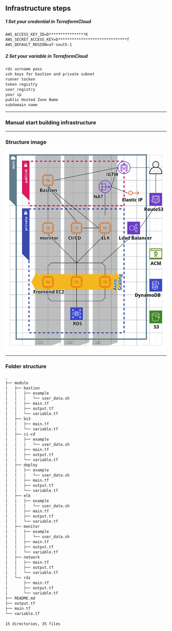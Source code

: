 ## Infrastructure steps
##### 1 Set your credential in TerraformCloud
```
AWS_ACCESS_KEY_ID=D****************K
AWS_SECRET_ACCESS_KEY=b******************************f
AWS_DEFAULT_REGION=af-south-1
```

##### 2 Set your variable in TerraformCloud
```
rds usrname pass 
ssh keys for bastion and private subnet
runner tocken
token registry
user_registry
your ip
public Hosted Zone Name
subdomain name
```
_________________________________
### Manual start building infrastructure

_________________________________
### Structure image

![infra](./infra.png)

_________________________________
### Folder structure

```
.
├── module
│   ├── bastion
│   │   ├── example
│   │   │   └── user_data.sh
│   │   ├── main.tf
│   │   ├── output.tf
│   │   └── variable.tf
│   ├── bs3
│   │   ├── main.tf
│   │   └── variable.tf
│   ├── ci-cd
│   │   ├── example
│   │   │   └── user_data.sh
│   │   ├── main.tf
│   │   ├── output.tf
│   │   └── variable.tf
│   ├── deploy
│   │   ├── example
│   │   │   └── user_data.sh
│   │   ├── main.tf
│   │   ├── output.tf
│   │   └── variable.tf
│   ├── elk
│   │   ├── example
│   │   │   └── user_data.sh
│   │   ├── main.tf
│   │   ├── output.tf
│   │   └── variable.tf
│   ├── monitor
│   │   ├── example
│   │   │   └── user_data.sh
│   │   ├── main.tf
│   │   ├── output.tf
│   │   └── variable.tf
│   ├── network
│   │   ├── main.tf
│   │   ├── output.tf
│   │   └── variable.tf
│   └── rds
│       ├── main.tf
│       ├── output.tf
│       └── variable.tf
├── README.md
├── output.tf
├── main.tf
└── variable.tf

15 directories, 35 files
```
